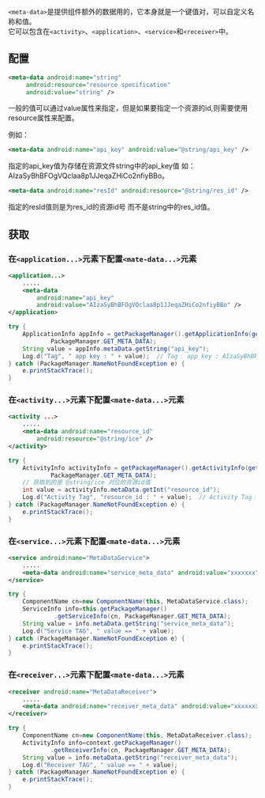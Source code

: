 `<meta-data>`是提供组件额外的数据用的，它本身就是一个键值对，可以自定义名称和值。  
它可以包含在`<activity>`、`<application>`、`<service>`和`<receiver>`中。

## 配置

```xml
<meta-data android:name="string"
     android:resource="resource specification"
     android:value="string" />
```

一般的值可以通过value属性来指定，但是如果要指定一个资源的id,则需要使用resource属性来配置。

例如：

```xml
<meta-data android:name="api_key" android:value="@string/api_key" />
```

指定的api_key值为存储在资源文件string中的api_key值 如：AIzaSyBhBFOgVQclaa8p1JJeqaZHiCo2nfiyBBo。

```xml
<meta-data android:name="resId" android:resource="@string/res_id" />
```

指定的resId值则是为res_id的资源id号 而不是string中的res_id值。

## 获取

### 在`<application...>`元素下配置`<mate-data...>`元素

```xml
<application...>
    .....
    <meta-data
        android:name="api_key"
        android:value="AIzaSyBhBFOgVQclaa8p1JJeqaZHiCo2nfiyBBo" />
</application>
```

```java
try {
    ApplicationInfo appInfo = getPackageManager().getApplicationInfo(getPackageName(),
            PackageManager.GET_META_DATA);
    String value = appInfo.metaData.getString("api_key");
    Log.d("Tag", " app key : " + value);  // Tag﹕ app key : AIzaSyBhBFOgVQclaa8p1JJeqaZHiCo2nfiyBBo
} catch (PackageManager.NameNotFoundException e) {
    e.printStackTrace();
}
```

### 在`<activity...>`元素下配置`<mate-data...>`元素

```xml
<activity ...>
    .....
    <meta-data android:name="resource_id"
        android:resource="@string/ice" />
</activity>
```

```java
try {
    ActivityInfo activityInfo = getPackageManager().getActivityInfo(getComponentName(),
	        PackageManager.GET_META_DATA);
    // 获取到的是 @string/ice 对应的资源id值
    int value = activityInfo.metaData.getInt("resource_id");
    Log.d("Activity Tag", "resource_id : " + value);  // Activity Tag﹕ resource_id : 2131361808
} catch (PackageManager.NameNotFoundException e) {
    e.printStackTrace();
}
```

### 在`<service...>`元素下配置`<mate-data...>`元素

```xml
<service android:name="MetaDataService">
    .....
    <meta-data android:name="service_meta_data" android:value="xxxxxxx" />
</service>
```

```java
try {
	ComponentName cn=new ComponentName(this, MetaDataService.class);
	ServiceInfo info=this.getPackageManager()
			 .getServiceInfo(cn, PackageManager.GET_META_DATA);
	String value = info.metaData.getString("service_meta_data");
	Log.d("Service TAG", " value == " + value);
} catch (PackageManager.NameNotFoundException e) {
	e.printStackTrace();
}
```

### 在`<receiver...>`元素下配置`<mate-data...>`元素

```xml
<receiver android:name="MetaDataReceiver">
    .....
    <meta-data android:name="receiver_meta_data" android:value="xxxxxxx" />
</receiver>
```

```java
try {
	ComponentName cn=new ComponentName(this, MetaDataReceiver.class);
	ActivityInfo info=context.getPackageManager()
            .getReceiverInfo(cn, PackageManager.GET_META_DATA);
	String value = info.metaData.getString("receiver_meta_data");
	Log.d("Receiver TAG", " value == " + value);
} catch (PackageManager.NameNotFoundException e) {
	e.printStackTrace();
}
```